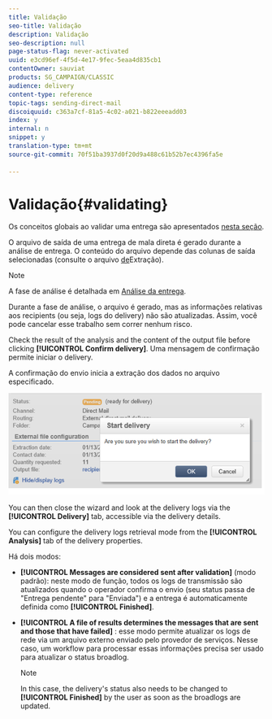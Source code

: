 ```yaml
---
title: Validação
seo-title: Validação
description: Validação
seo-description: null
page-status-flag: never-activated
uuid: e3cd96ef-4f5d-4e17-9fec-5eaa4d835cb1
contentOwner: sauviat
products: SG_CAMPAIGN/CLASSIC
audience: delivery
content-type: reference
topic-tags: sending-direct-mail
discoiquuid: c363a7cf-81a5-4c02-a021-b822eeeadd03
index: y
internal: n
snippet: y
translation-type: tm+mt
source-git-commit: 70f51ba3937d0f20d9a488c61b52b7ec4396fa5e

---
```



# Validação{#validating}

Os conceitos globais ao validar uma entrega são apresentados [nesta seção](../../delivery/using/steps-validating-the-delivery.md).

O arquivo de saída de uma entrega de mala direta é gerado durante a análise de entrega. O conteúdo do arquivo depende das colunas de saída selecionadas (consulte o arquivo [de](../../delivery/using/defining-the-direct-mail-content.md#extraction-file)Extração).

>[!NOTE]
>
>A fase de análise é detalhada em [Análise da entrega](../../delivery/using/steps-validating-the-delivery.md#analyzing-the-delivery).

Durante a fase de análise, o arquivo é gerado, mas as informações relativas aos recipients (ou seja, logs do delivery) não são atualizadas. Assim, você pode cancelar esse trabalho sem correr nenhum risco.

Check the result of the analysis and the content of the output file before clicking **[!UICONTROL Confirm delivery]**. Uma mensagem de confirmação permite iniciar o delivery.

A confirmação do envio inicia a extração dos dados no arquivo especificado.

![](assets/s_ncs_user_postal_del_send_confirm_postal.png)

You can then close the wizard and look at the delivery logs via the **[!UICONTROL Delivery]** tab, accessible via the delivery details.

You can configure the delivery logs retrieval mode from the **[!UICONTROL Analysis]** tab of the delivery properties.

Há dois modos:

* **[!UICONTROL Messages are considered sent after validation]** (modo padrão): neste modo de função, todos os logs de transmissão são atualizados quando o operador confirma o envio (seu status passa de &quot;Entrega pendente&quot; para &quot;Enviada&quot;) e a entrega é automaticamente definida como **[!UICONTROL Finished]**.
* **[!UICONTROL A file of results determines the messages that are sent and those that have failed]** : esse modo permite atualizar os logs de rede via um arquivo externo enviado pelo provedor de serviços. Nesse caso, um workflow para processar essas informações precisa ser usado para atualizar o status broadlog.

   >[!NOTE]
   >
   >In this case, the delivery&#39;s status also needs to be changed to **[!UICONTROL Finished]** by the user as soon as the broadlogs are updated.
